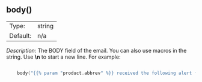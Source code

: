 ---
---
<!-- DISCLAIMER: This file is based on the syslog-ng Open Source Edition documentation https://github.com/balabit/syslog-ng-ose-guides/commit/2f4a52ee61d1ea9ad27cb4f3168b95408fddfdf2 and is used under the terms of The syslog-ng Open Source Edition Documentation License. The file has been modified by Axoflow. -->

## body()

|          |        |
| -------- | ------ |
| Type:    | string |
| Default: | n/a    |

*Description:* The BODY field of the email. You can also use macros in the string. Use **\\n** to start a new line. For example:

```c

    body("{{% param "product.abbrev" %}} received the following alert from $HOST:\n$MSG")

```

